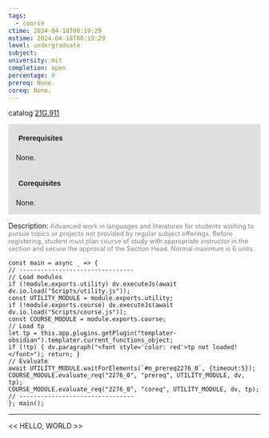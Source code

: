 ```yaml
---
tags:
  - course
ctime: 2024-04-18T00:19:29
mstime: 2024-04-18T00:19:29
level: undergraduate
subject: 
university: mit
completion: open
percentage: 0
prereq: None.
coreq: None.
---
```


catalog [21G.911](http://student.mit.edu/catalog/m21Gs.html#21G.911)

<span style="display: block; padding: 15px; background-color: rgb(100, 100, 100, 0.2);"><font id="m_prereq2276_0" style="display: block; font-family: Arial, sans-serif; font-weight: bold; padding: 5px">Prerequisites</font><br><span id="prereq2276_0">None.</span></span>
<span style="display: block; padding: 15px; background-color: rgb(100, 100, 100, 0.2);"><font id="m_coreq2276_0" style="display: block; font-family: Arial, sans-serif; font-weight: bold; padding: 5px">Corequisites</font><br><span id="coreq2276_0">None.</span></span>

<font style="">Description:</font>
<font style="color: grey; font-size: 0.8rem;">Advanced work in languages and literatures for students wishing to pursue topics or projects not provided by regular subject offerings. Before registering, student must plan course of study with appropriate instructor in the section and secure the approval of the Section Head. Normal maximum is 6 units.</font>

```dataviewjs
const main = async _ => {
// --------------------------------
// Load modules
if (!module.exports.utility) dv.executeJs(await dv.io.load("Scripts/utility.js"));
const UTILITY_MODULE = module.exports.utility;
if (!module.exports.course) dv.executeJs(await dv.io.load("Scripts/course.js"));
const COURSE_MODULE = module.exports.course;
// Load tp
let tp = this.app.plugins.getPlugin("templater-obsidian").templater.current_functions_object;
if (!tp) { dv.paragraph("<font style='color: red'>tp not loaded!</font>"); return; }
// Evaluate
await UTILITY_MODULE.waitForElements(`#m_prereq2276_0`, {timeout:5});
COURSE_MODULE.evaluate_req("2276_0", "prereq", UTILITY_MODULE, dv, tp);
COURSE_MODULE.evaluate_req("2276_0", "coreq", UTILITY_MODULE, dv, tp);
// --------------------------------
}; main();
```

---

<< HELLO, WORLD >>
